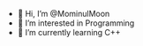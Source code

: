 - 👋 Hi, I’m @MominulMoon
- 👀 I’m interested in Programming 
- 🌱 I’m currently learning C++
<!---
MominulMoon/MominulMoon is a ✨ special ✨ repository because its `README.md` (this file) appears on your GitHub profile.
You can click the Preview link to take a look at your changes.
--->
